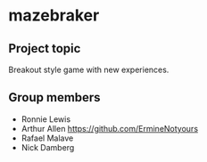 # mazebraker

## Project topic
Breakout style game with new experiences.

## Group members

- Ronnie Lewis
- Arthur Allen
https://github.com/ErmineNotyours
- Rafael Malave
- Nick Damberg
